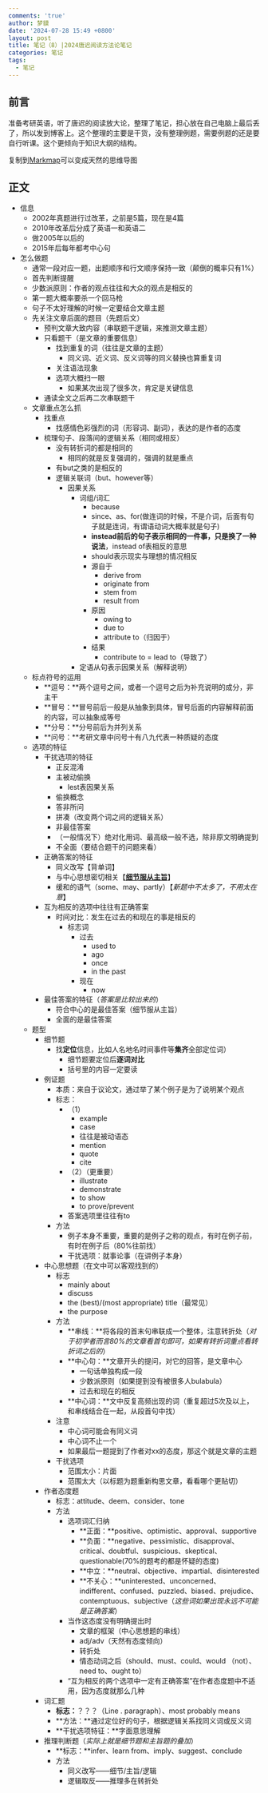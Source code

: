 ```yaml
---
comments: 'true'
author: 梦貘
date: '2024-07-28 15:49 +0800'
layout: post
title: 笔记（8）|2024唐迟阅读方法论笔记
categories: 笔记
tags:
  - 笔记
---
```

## 前言

准备考研英语，听了唐迟的阅读放大论，整理了笔记，担心放在自己电脑上最后丢了，所以发到博客上。这个整理的主要是干货，没有整理例题，需要例题的还是要自行听课。这个更倾向于知识大纲的结构。

复制到[Markmap](https://markmap.js.org/)可以变成天然的思维导图

## 正文

- 信息
  - 2002年真题进行过改革，之前是5篇，现在是4篇
  - 2010年改革后分成了英语一和英语二
  - 做2005年以后的
  - 2015年后每年都考中心句
- 怎么做题
  - 通常一段对应一题，出题顺序和行文顺序保持一致（颠倒的概率只有1%）
  - 首先判断提醒
  - 少数派原则：作者的观点往往和大众的观点是相反的
  - 第一题大概率要杀一个回马枪
  - 句子不太好理解的时候一定要结合文章主题
  - 先关注文章后面的题目（先题后文）
    - 预判文章大致内容（串联题干逻辑，来推测文章主题）
    - 只看题干（是文章的重要信息）
      - 找到重复的词（往往是文章的主题）
        - 同义词、近义词、反义词等的同义替换也算重复词 
      - 关注语法现象
      - 选项大概扫一眼
        - 如果某次出现了很多次，肯定是关键信息
    - 通读全文之后再二次串联题干
  - 文章重点怎么抓
    - 找重点
      - 找感情色彩强烈的词（形容词、副词），表达的是作者的态度
    - 梳理句子、段落间的逻辑关系（相同或相反）
      - 没有转折词的都是相同的
        - 相同的就是反复强调的，强调的就是重点
      - 有but之类的是相反的
      - 逻辑关联词（but、however等） 
        - 因果关系
          - 词组/词汇
            - because
            - since、as、for(做连词的时候，不是介词，后面有句子就是连词，有谓语动词大概率就是句子)
            - **instead前后的句子表示相同的一件事，只是换了一种说法**，instead of表相反的意思
            - should表示现实与理想的情况相反
            - 源自于
              - derive from
              - originate from
              - stem from
              - result from
            - 原因
              - owing to
              - due to
              - attribute to（归因于）
            - 结果
              - contribute to = lead to（导致了）
          - 定语从句表示因果关系（解释说明）
  - 标点符号的运用
    - **逗号：**两个逗号之间，或者一个逗号之后为补充说明的成分，非主干
    - **冒号：**冒号前后一般是从抽象到具体，冒号后面的内容解释前面的内容，可以抽象成等号
    - **分号：**分号前后为并列关系
    - **问号：**考研文章中问号十有八九代表一种质疑的态度
  - 选项的特征
    - 干扰选项的特征
      - 正反混淆
      - 主被动偷换
        - lest表因果关系
      - 偷换概念
      - 答非所问
      - 拼凑（改变两个词之间的逻辑关系）
      - 非最佳答案
      - （一般情况下）绝对化用词、最高级一般不选，除非原文明确提到
      - 不全面（要结合题干的问题来看）
    - 正确答案的特征
      - 同义改写【背单词】
      - 与中心思想密切相关【**<u>细节服从主旨</u>**】
      - 缓和的语气（some、may、partly）【*新题中不太多了，不用太在意*】
    - 互为相反的选项中往往有正确答案
      - 时间对比：发生在过去的和现在的事是相反的
        - 标志词
          - 过去
            - used to
            - ago
            - once
            - in the past
          - 现在
            - now
    - 最佳答案的特征（*答案是比较出来的*）
      - 符合中心的是最佳答案（细节服从主旨）
      - 全面的是最佳答案
  - 题型
    - 细节题
      - 找**定位**信息，比如人名地名时间事件等**集齐**全部定位词）
        - 细节题要定位后**逐词对比**
        - 括号里的内容一定要读
    - 例证题
      - 本质：来自于议论文，通过举了某个例子是为了说明某个观点
      - 标志：
        - （1）
          - example
          - case
          - 往往是被动语态
          - mention
          - quote
          - cite
        - （2）（更重要）
          - illustrate
          - demonstrate
          - to show
          - to prove/prevent
        - 答案选项里往往有to
      - 方法
        - 例子本身不重要，重要的是例子之称的观点，有时在例子前，有时在例子后（80%往前找）
        - 干扰选项：就事论事（在讲例子本身）
    - 中心思想题（在文中可以客观找到的）
      - 标志
        - mainly about
        - discuss
        - the (best)/(most appropriate) title（最常见）
        - the purpose
      - 方法
        - **串线：**将各段的首末句串联成一个整体，注意转折处（*对于初学者而言80%的文章看首句即可，如果有转折词重点看转折词之后的*）
        - **中心句：**文章开头的提问，对它的回答，是文章中心
          - 一句话单独构成一段
          - 少数派原则（如果提到没有被很多人bulabula）
          - 过去和现在的相反
        - **中心词：**文中反复高频出现的词（重复超过5次及以上，和串线结合在一起，从段首句中找）
      - 注意
        - 中心词可能会有同义词
        - 中心词不止一个
        - 如果最后一题提到了作者对xx的态度，那这个就是文章的主题
      - 干扰选项
        - 范围太小：片面
        - 范围太大（以标题为题重新构思文章，看看哪个更贴切）
    - 作者态度题
      - 标志：attitude、deem、consider、tone
      - 方法
        - 选项词汇归纳
          - **正面：**positive、optimistic、approval、supportive
          - **负面：**negative、pessimistic、disapproval、critical、doubtful、suspicious、skeptical、questionable(70%的题考的都是怀疑的态度)
          - **中立：**neutral、objective、impartial、disinterested
          - **不关心：**uninterested、unconcerned、indifferent、confused、puzzled、biased、prejudice、contemptuous、subjective（*这些词如果出现永远不可能是正确答案*）
        - 当作这态度没有明确提出时
          - 文章的框架（中心思想题的串线）
          - adj/adv（天然有态度倾向）
          - 转折处
          - 情态动词之后（should、must、could、would （not）、need to、ought to）
        - “互为相反的两个选项中一定有正确答案”在作者态度题中不适用，因为态度就那么几种
    - 词汇题
      - **标志：**？？？（Line . paragraph）、most probably means
      - **方法：**通过定位好的句子，根据逻辑关系找同义词或反义词
      - **干扰选项特征：**字面意思理解
    - 推理判断题（*实际上就是细节题和主旨题的叠加*）
      - **标志：**infer、learn from、imply、suggest、conclude
      - 方法
        - 同义改写——细节/主旨/逻辑
        - 逻辑取反——推理多在转折处